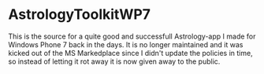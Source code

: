 # AstrologyToolkitWP7

This is the source for a quite good and successfull Astrology-app I made for Windows Phone 7 back in the days.
It is no longer maintained and it was kicked out of the MS Markedplace since I didn't update the policies in time, so instead of letting it rot away it is now given away to the public.

